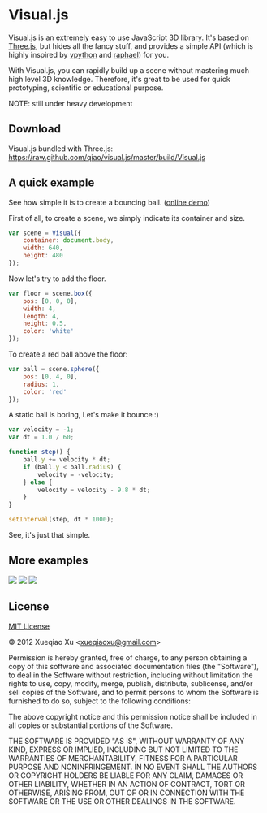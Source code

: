 Visual.js
=========


Visual.js is an extremely easy to use JavaScript 3D library.
It's based on [Three.js](https://github.com/mrdoob/three.js), 
but hides all the fancy stuff, and provides a simple API
(which is highly inspired by [vpython](http://vpython.org/) and [raphael](http://raphaeljs.com/))
for you.

With Visual.js, you can rapidly build up a scene without mastering much high level 3D knowledge. 
Therefore, it's great to be used for quick prototyping, scientific or educational purpose.

NOTE: still under heavy development

Download
--------

Visual.js bundled with Three.js: https://raw.github.com/qiao/visual.js/master/build/Visual.js

A quick example
---------------

See how simple it is to create a bouncing ball. ([online demo](http://jsfiddle.net/qiao/fS6m3/1/))

First of all, to create a scene, we simply indicate its container and size.

```js
var scene = Visual({
    container: document.body,
    width: 640,
    height: 480
});
```

Now let's try to add the floor.

```js
var floor = scene.box({
    pos: [0, 0, 0],
    width: 4,
    length: 4,
    height: 0.5,
    color: 'white'
});
```

To create a red ball above the floor:

```js
var ball = scene.sphere({
    pos: [0, 4, 0],
    radius: 1,
    color: 'red'
});
```

A static ball is boring, Let's make it bounce :)

```js
var velocity = -1;
var dt = 1.0 / 60;

function step() {
    ball.y += velocity * dt;
    if (ball.y < ball.radius) {
        velocity = -velocity;
    } else {
        velocity = velocity - 9.8 * dt;
    }
}

setInterval(step, dt * 1000);
```

See, it's just that simple.


More examples
-------------

[![](http://i.imgur.com/Z5vmfs.png)](http://jsfiddle.net/qiao/rqf3q/)
[![](http://i.imgur.com/oSET2s.png)](http://jsfiddle.net/qiao/kU6HX/)
[![](http://i.imgur.com/fJhzWs.png)](http://jsfiddle.net/qiao/uuZ93/)


License
-------

[MIT License](http://www.opensource.org/licenses/mit-license.php)

&copy; 2012 Xueqiao Xu &lt;xueqiaoxu@gmail.com&gt;

Permission is hereby granted, free of charge, to any person obtaining a copy of this software and associated documentation files (the "Software"), to deal in the Software without restriction, including without limitation the rights to use, copy, modify, merge, publish, distribute, sublicense, and/or sell copies of the Software, and to permit persons to whom the Software is furnished to do so, subject to the following conditions:

The above copyright notice and this permission notice shall be included in all copies or substantial portions of the Software.

THE SOFTWARE IS PROVIDED "AS IS", WITHOUT WARRANTY OF ANY KIND, EXPRESS OR IMPLIED, INCLUDING BUT NOT LIMITED TO THE WARRANTIES OF MERCHANTABILITY, FITNESS FOR A PARTICULAR PURPOSE AND NONINFRINGEMENT. IN NO EVENT SHALL THE AUTHORS OR COPYRIGHT HOLDERS BE LIABLE FOR ANY CLAIM, DAMAGES OR OTHER LIABILITY, WHETHER IN AN ACTION OF CONTRACT, TORT OR OTHERWISE, ARISING FROM, OUT OF OR IN CONNECTION WITH THE SOFTWARE OR THE USE OR OTHER DEALINGS IN THE SOFTWARE.
